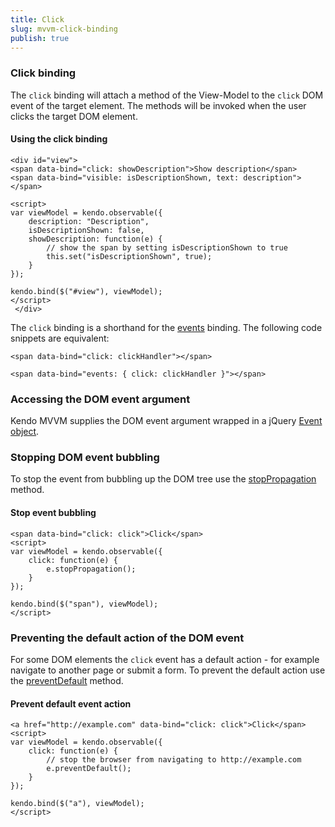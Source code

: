 ```yaml
---
title: Click
slug: mvvm-click-binding
publish: true
---
```


### Click binding

The `click` binding will attach a method of the View-Model to the `click` DOM event of the target element. The methods will be invoked when the user clicks the target DOM element.

  

#### Using the click binding
 
    <div id="view">
    <span data-bind="click: showDescription">Show description</span>
    <span data-bind="visible: isDescriptionShown, text: description"></span>
    
    <script>
    var viewModel = kendo.observable({
        description: "Description",
        isDescriptionShown: false,
        showDescription: function(e) {
            // show the span by setting isDescriptionShown to true
            this.set("isDescriptionShown", true);
        }
    });
    
    kendo.bind($("#view"), viewModel);
    </script>
     </div> 

The `click` binding is a shorthand for the [events](http://www.kendoui.com/documentation/framework/mvvm/bindings/events.aspx) binding. The following code snippets are equivalent:

 
    <span data-bind="click: clickHandler"></span>
     
    <span data-bind="events: { click: clickHandler }"></span>
     

### Accessing the DOM event argument

Kendo MVVM supplies the DOM event argument wrapped in a jQuery [Event object](http://api.jquery.com/category/events/event-object/).

### Stopping DOM event bubbling

To stop the event from bubbling up the DOM tree use the [stopPropagation](http://api.jquery.com/event.stopPropagation/) method.

  

#### Stop event bubbling
 
    <span data-bind="click: click">Click</span>
    <script>
    var viewModel = kendo.observable({
        click: function(e) {
            e.stopPropagation();
        }
    });
    
    kendo.bind($("span"), viewModel);
    </script>
      

### Preventing the default action of the DOM event

For some DOM elements the `click` event has a default action - for example navigate to another page or submit a form. To prevent the default action use the
[preventDefault](http://api.jquery.com/event.preventDefault/) method.

  

#### Prevent default event action
 
    <a href="http://example.com" data-bind="click: click">Click</span>
    <script>
    var viewModel = kendo.observable({
        click: function(e) {
            // stop the browser from navigating to http://example.com
            e.preventDefault();
        }
    });
    
    kendo.bind($("a"), viewModel);
    </script>
     